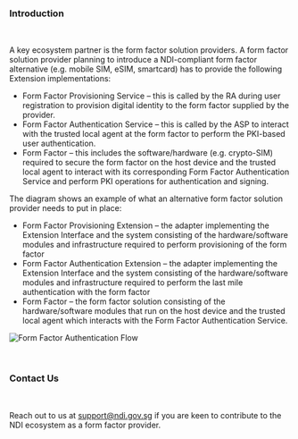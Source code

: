 ### Introduction
<br>


A key ecosystem partner is the form factor solution providers.  A form factor solution provider planning to introduce a NDI-compliant form factor alternative (e.g. mobile SIM, eSIM, smartcard) has to provide the following Extension implementations:
-	Form Factor Provisioning Service – this is called by the RA during user registration to provision digital identity to the form factor supplied by the provider.
-	Form Factor Authentication Service – this is called by the ASP to interact with the trusted local agent at the form factor to perform the PKI-based user authentication.  
-	Form Factor – this includes the software/hardware (e.g. crypto-SIM) required to secure the form factor on the host device and the trusted local agent to interact with its corresponding Form Factor Authentication Service and perform PKI operations for authentication and signing.

The diagram shows an example of what an alternative form factor solution provider needs to put in place:
-	Form Factor Provisioning Extension – the adapter implementing the Extension Interface and the system consisting of the hardware/software modules and infrastructure required to perform provisioning of the form factor
-	Form Factor Authentication Extension – the adapter implementing the Extension Interface and the system consisting of the hardware/software modules and infrastructure required to perform the last mile authentication with the form factor
-	Form Factor – the form factor solution consisting of the hardware/software modules that run on the host device and the trusted local agent which interacts with the Form Factor Authentication Service.

![Form Factor Authentication Flow](/assets/lib/ndi/ffprov/img/ff_flow.png)

<br>

### Contact Us 
<br>

Reach out to us at support@ndi.gov.sg if you are keen to contribute to the NDI ecosystem as a form factor provider.  
